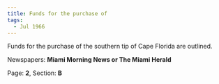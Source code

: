 ```yaml
---  
title: Funds for the purchase of  
tags:  
  - Jul 1966  
---  
```

  
Funds for the purchase of the southern tip of Cape Florida are outlined.  
  
Newspapers: **Miami Morning News or The Miami Herald**  
  
Page: **2**, Section: **B** 
